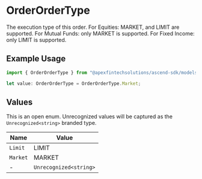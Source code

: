 # OrderOrderType

The execution type of this order. For Equities: MARKET, and LIMIT are supported. For Mutual Funds: only MARKET is supported. For Fixed Income: only LIMIT is supported.

## Example Usage

```typescript
import { OrderOrderType } from "@apexfintechsolutions/ascend-sdk/models/components";

let value: OrderOrderType = OrderOrderType.Market;
```

## Values

This is an open enum. Unrecognized values will be captured as the `Unrecognized<string>` branded type.

| Name                   | Value                  |
| ---------------------- | ---------------------- |
| `Limit`                | LIMIT                  |
| `Market`               | MARKET                 |
| -                      | `Unrecognized<string>` |